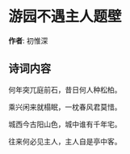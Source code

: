 # 游园不遇主人题壁

**作者**: 初惟深

## 诗词内容

何年突兀庭前石，昔日何人种松柏。

乘兴闲来就榻眠，一枕春风君莫惜。

城西今古阳山色，城中谁有千年宅。

往来何必见主人，主人自是亭中客。

